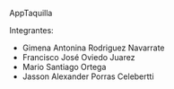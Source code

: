 AppTaquilla

Integrantes:

* Gimena Antonina Rodriguez Navarrate
* Francisco José Oviedo Juarez
* Mario Santiago Ortega
* Jasson Alexander Porras Celebertti
